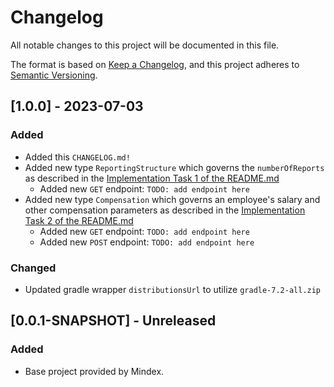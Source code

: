 # Changelog

All notable changes to this project will be documented in this file.

The format is based on [Keep a Changelog](https://keepachangelog.com/en/1.0.0/),
and this project adheres to [Semantic Versioning](https://semver.org/spec/v2.0.0.html).


## [1.0.0] - 2023-07-03

### Added
- Added this `CHANGELOG.md!`
- Added new type `ReportingStructure` which governs the `numberOfReports` as described in the [Implementation Task 1 of the README.md](https://github.com/EnEmerson/mindex-java-code-challenge/blob/main/README.md#task-1)
    - Added new `GET` endpoint: `TODO: add endpoint here`
- Added new type `Compensation` which governs an employee's salary and other compensation parameters as described in the [Implementation Task 2 of the README.md](https://github.com/EnEmerson/mindex-java-code-challenge/blob/main/README.md#task-2)
    - Added new `GET` endpoint: `TODO: add endpoint here`
    - Added new `POST` endpoint: `TODO: add endpoint here`

### Changed
- Updated gradle wrapper `distributionsUrl` to utilize `gradle-7.2-all.zip`

## [0.0.1-SNAPSHOT] - Unreleased

### Added
- Base project provided by Mindex.